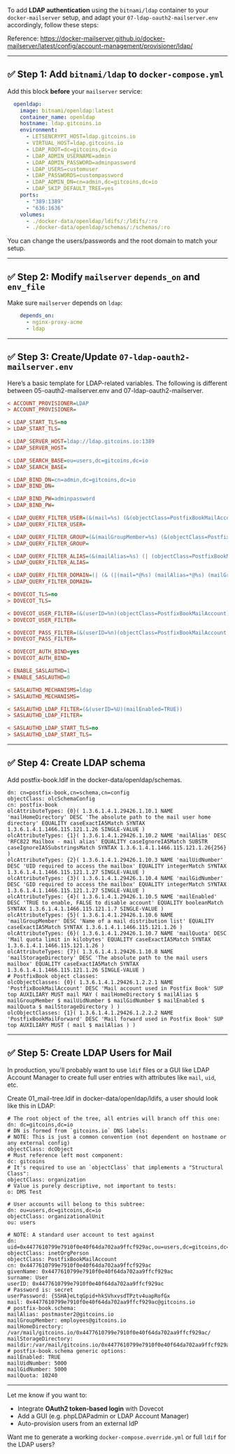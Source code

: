 To add **LDAP authentication** using the `bitnami/ldap` container to your `docker-mailserver` setup, and adapt your `07-ldap-oauth2-mailserver.env` accordingly, follow these steps:

Reference: https://docker-mailserver.github.io/docker-mailserver/latest/config/account-management/provisioner/ldap/

---

## ✅ Step 1: Add `bitnami/ldap` to `docker-compose.yml`

Add this block **before** your `mailserver` service:

```yaml
  openldap:
    image: bitnami/openldap:latest
    container_name: openldap
    hostname: ldap.gitcoins.io
    environment:
      - LETSENCRYPT_HOST=ldap.gitcoins.io
      - VIRTUAL_HOST=ldap.gitcoins.io
      - LDAP_ROOT=dc=gitcoins,dc=io
      - LDAP_ADMIN_USERNAME=admin
      - LDAP_ADMIN_PASSWORD=adminpassword
      - LDAP_USERS=customuser
      - LDAP_PASSWORDS=custompassword
      - LDAP_ADMIN_DN=cn=admin,dc=gitcoins,dc=io
      - LDAP_SKIP_DEFAULT_TREE=yes 
    ports:
      - "389:1389"
      - "636:1636"
    volumes:
      - ./docker-data/openldap/ldifs/:/ldifs/:ro
      - ./docker-data/openldap/schemas/:/schemas/:ro
```

You can change the users/passwords and the root domain to match your setup.

---

## ✅ Step 2: Modify `mailserver` `depends_on` and `env_file`

Make sure `mailserver` depends on `ldap`:

```yaml
    depends_on:
      - nginx-proxy-acme
      - ldap
```

---

## ✅ Step 3: Create/Update `07-ldap-oauth2-mailserver.env`

Here’s a basic template for LDAP-related variables. The following is different between 05-oauth2-mailserver.env and 07-ldap-oauth2-mailserver.

```ini
< ACCOUNT_PROVISIONER=LDAP
> ACCOUNT_PROVISIONER=

< LDAP_START_TLS=no
> LDAP_START_TLS=

< LDAP_SERVER_HOST=ldap://ldap.gitcoins.io:1389
> LDAP_SERVER_HOST=

< LDAP_SEARCH_BASE=ou=users,dc=gitcoins,dc=io
> LDAP_SEARCH_BASE=

< LDAP_BIND_DN=cn=admin,dc=gitcoins,dc=io
> LDAP_BIND_DN=

< LDAP_BIND_PW=adminpassword
> LDAP_BIND_PW=

< LDAP_QUERY_FILTER_USER=(&(mail=%s) (&(objectClass=PostfixBookMailAccount)(mailEnabled=TRUE)) )
> LDAP_QUERY_FILTER_USER=

< LDAP_QUERY_FILTER_GROUP=(&(mailGroupMember=%s) (&(objectClass=PostfixBookMailAccount)(mailEnabled=TRUE)) )
> LDAP_QUERY_FILTER_GROUP=

< LDAP_QUERY_FILTER_ALIAS=(&(mailAlias=%s) (| (objectClass=PostfixBookMailForward) (&(objectClass=PostfixBookMailAccount)(mailEnabled=TRUE)) ))
> LDAP_QUERY_FILTER_ALIAS=

< LDAP_QUERY_FILTER_DOMAIN=(| (& (|(mail=*@%s) (mailAlias=*@%s) (mailGroupMember=*@%s)) (&(objectClass=PostfixBookMailAccount)(mailEnabled=TRUE)) ) (&(mailAlias=*@%s)(objectClass=PostfixBookMailForward)) )
> LDAP_QUERY_FILTER_DOMAIN=

< DOVECOT_TLS=no
> DOVECOT_TLS=

< DOVECOT_USER_FILTER=(&(userID=%n)(objectClass=PostfixBookMailAccount))
> DOVECOT_USER_FILTER=

< DOVECOT_PASS_FILTER=(&(userID=%n)(objectClass=PostfixBookMailAccount))
> DOVECOT_PASS_FILTER=

< DOVECOT_AUTH_BIND=yes
> DOVECOT_AUTH_BIND=

< ENABLE_SASLAUTHD=1
> ENABLE_SASLAUTHD=0

< SASLAUTHD_MECHANISMS=ldap
> SASLAUTHD_MECHANISMS=

< SASLAUTHD_LDAP_FILTER=(&(userID=%U)(mailEnabled=TRUE))
> SASLAUTHD_LDAP_FILTER=

< SASLAUTHD_LDAP_START_TLS=no
> SASLAUTHD_LDAP_START_TLS=
```

---

## ✅ Step 4: Create LDAP schema

Add postfix-book.ldif in the docker-data/openldap/schemas.

```
dn: cn=postfix-book,cn=schema,cn=config
objectClass: olcSchemaConfig
cn: postfix-book
olcAttributeTypes: {0}( 1.3.6.1.4.1.29426.1.10.1 NAME 'mailHomeDirectory' DESC 'The absolute path to the mail user home directory' EQUALITY caseExactIA5Match SYNTAX 1.3.6.1.4.1.1466.115.121.1.26 SINGLE-VALUE )
olcAttributeTypes: {1}( 1.3.6.1.4.1.29426.1.10.2 NAME 'mailAlias' DESC 'RFC822 Mailbox - mail alias' EQUALITY caseIgnoreIA5Match SUBSTR caseIgnoreIA5SubstringsMatch SYNTAX 1.3.6.1.4.1.1466.115.121.1.26{256} )
olcAttributeTypes: {2}( 1.3.6.1.4.1.29426.1.10.3 NAME 'mailUidNumber' DESC 'UID required to access the mailbox' EQUALITY integerMatch SYNTAX 1.3.6.1.4.1.1466.115.121.1.27 SINGLE-VALUE )
olcAttributeTypes: {3}( 1.3.6.1.4.1.29426.1.10.4 NAME 'mailGidNumber' DESC 'GID required to access the mailbox' EQUALITY integerMatch SYNTAX 1.3.6.1.4.1.1466.115.121.1.27 SINGLE-VALUE )
olcAttributeTypes: {4}( 1.3.6.1.4.1.29426.1.10.5 NAME 'mailEnabled' DESC 'TRUE to enable, FALSE to disable account' EQUALITY booleanMatch SYNTAX 1.3.6.1.4.1.1466.115.121.1.7 SINGLE-VALUE )
olcAttributeTypes: {5}( 1.3.6.1.4.1.29426.1.10.6 NAME 'mailGroupMember' DESC 'Name of a mail distribution list' EQUALITY caseExactIA5Match SYNTAX 1.3.6.1.4.1.1466.115.121.1.26 )
olcAttributeTypes: {6}( 1.3.6.1.4.1.29426.1.10.7 NAME 'mailQuota' DESC 'Mail quota limit in kilobytes' EQUALITY caseExactIA5Match SYNTAX 1.3.6.1.4.1.1466.115.121.1.26 )
olcAttributeTypes: {7}( 1.3.6.1.4.1.29426.1.10.8 NAME 'mailStorageDirectory' DESC 'The absolute path to the mail users mailbox' EQUALITY caseExactIA5Match SYNTAX 1.3.6.1.4.1.1466.115.121.1.26 SINGLE-VALUE )
# PostfixBook object classes:
olcObjectClasses: {0}( 1.3.6.1.4.1.29426.1.2.2.1 NAME 'PostfixBookMailAccount' DESC 'Mail account used in Postfix Book' SUP top AUXILIARY MUST mail MAY ( mailHomeDirectory $ mailAlias $ mailGroupMember $ mailUidNumber $ mailGidNumber $ mailEnabled $ mailQuota $ mailStorageDirectory ) )
olcObjectClasses: {1}( 1.3.6.1.4.1.29426.1.2.2.2 NAME 'PostfixBookMailForward' DESC 'Mail forward used in Postfix Book' SUP top AUXILIARY MUST ( mail $ mailAlias ) )
```
---

## ✅ Step 5: Create LDAP Users for Mail

In production, you'll probably want to use `ldif` files or a GUI like LDAP Account Manager to create full user entries with attributes like `mail`, `uid`, etc.

Create 01_mail-tree.ldif in docker-data/openldap/ldifs, a user should look like this in LDAP:

```ldif
# The root object of the tree, all entries will branch off this one:
dn: dc=gitcoins,dc=io
# DN is formed from `gitcoins.io` DNS labels:
# NOTE: This is just a common convention (not dependent on hostname or any external config)
objectClass: dcObject
# Must reference left most component:
dc: gitcoins
# It's required to use an `objectClass` that implements a "Structural Class":
objectClass: organization
# Value is purely descriptive, not important to tests:
o: DMS Test

# User accounts will belong to this subtree:
dn: ou=users,dc=gitcoins,dc=io
objectClass: organizationalUnit
ou: users
```

```ldif
# NOTE: A standard user account to test against
dn: uid=0x4477610799e7910f0e40f64da702aa9ffcf929ac,ou=users,dc=gitcoins,dc=io
objectClass: inetOrgPerson
objectClass: PostfixBookMailAccount
cn: 0x4477610799e7910f0e40f64da702aa9ffcf929ac
givenName: 0x4477610799e7910f0e40f64da702aa9ffcf929ac
surname: User
userID: 0x4477610799e7910f0e40f64da702aa9ffcf929ac
# Password is: secret
userPassword: {SSHA}eLtqGpid+hkSVhxvsdTPztv4uapRofGx
mail: 0x4477610799e7910f0e40f64da702aa9ffcf929ac@gitcoins.io
# postfix-book.schema:
mailAlias: postmaster2@gitcoins.io
mailGroupMember: employees@gitcoins.io
mailHomeDirectory: /var/mail/gitcoins.io/0x4477610799e7910f0e40f64da702aa9ffcf929ac/
mailStorageDirectory: maildir:/var/mail/gitcoins.io/0x4477610799e7910f0e40f64da702aa9ffcf929ac/
# postfix-book.schema generic options:
mailEnabled: TRUE
mailUidNumber: 5000
mailGidNumber: 5000
mailQuota: 10240
```

---

Let me know if you want to:
- Integrate **OAuth2 token-based login** with Dovecot
- Add a GUI (e.g. phpLDAPadmin or LDAP Account Manager)
- Auto-provision users from an external IdP

Want me to generate a working `docker-compose.override.yml` or full `ldif` for the LDAP users?